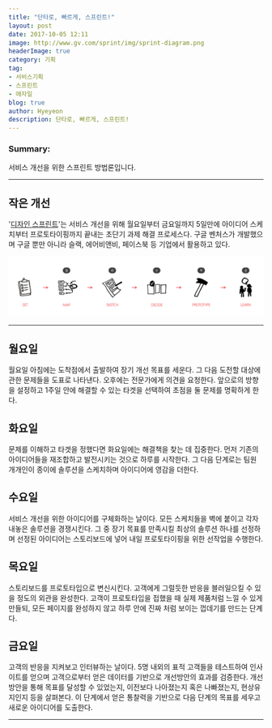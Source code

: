 ```yaml
---
title: "단타로, 빠르게, 스프린트!"
layout: post
date: 2017-10-05 12:11
image: http://www.gv.com/sprint/img/sprint-diagram.png
headerImage: true
category: 기획
tag:
- 서비스기획
- 스프린트
- 애자일
blog: true
author: Hyeyeon
description: 단타로, 빠르게, 스프린트!
---
```


### Summary:

서비스 개선을 위한 스프린트 방법론입니다.


---

## 작은 개선

'[디자인 스프린트](http://www.gv.com/sprint/)'는 서비스 개선을 위해 월요일부터 금요일까지 5일만에 아이디어 스케치부터 프로토타이핑까지 끝내는 초단기 과제 해결 프로세스다. 구글 벤처스가 개발했으며 구글 뿐만 아니라 슬랙, 에어비앤비, 페이스북 등 기업에서 활용하고 있다.

![pic1](/assets/images/post/002/179_01.png)

---

## 월요일

월요일 아침에는 도착점에서 출발하여 장기 개선 목표를 세운다. 그 다음 도전할 대상에 관한 문제들을 도표로 나타낸다. 오후에는 전문가에게 의견을 요청한다. 앞으로의 방향을 설정하고 1주일 안에 해결할 수 있는 타겟을 선택하여 초점을 둘 문제를 명확하게 한다.

## 화요일

문제를 이해하고 타겟을 정했다면 화요일에는 해결책을 찾는 데 집중한다. 먼저 기존의 아이디어들을 재조합하고 발전시키는 것으로 하루를 시작한다. 그 다음 단계로는 팀원 개개인이 종이에 솔루션을 스케치하며 아이디어에 영감을 더한다.

## 수요일

서비스 개선을 위한 아이디어를 구체화하는 날이다. 모든 스케치들을 벽에 붙이고 각자 내놓은 솔루션을 경쟁시킨다. 그 중 장기 목표를 만족시킬 최상의 솔루션 하나를 선정하며 선정된 아이디어는 스토리보드에 넣어 내일 프로토타이핑을 위한 선작업을 수행한다.

## 목요일

스토리보드를 프로토타입으로 변신시킨다. 고객에게 그럴듯한 반응을 블러일으킬 수 있을 정도의 외관을 완성한다. 고객이 프로토타입을 접했을 때 실제 제품처럼 느낄 수 있게 만들되, 모든 페이지를 완성하지 않고 하루 안에 진짜 처럼 보이는 껍데기를 만드는 단계다.

## 금요일

고객의 반응을 지켜보고 인터뷰하는 날이다. 5명 내외의 표적 고객들을 테스트하여 인사이트를 얻으며 고객으로부터 얻은 데이터를 기반으로 개선방안의 효과를 검증한다. 개선방안을 통해 목표를 달성할 수 있었는지, 이전보다 나아졌는지 혹은 나빠졌는지, 현상유지인지 등을 살펴본다. 이 단계에서 얻은 통찰력을 기반으로 다음 단계의 목표를 세우고 새로운 아이디어를 도출한다.

---
